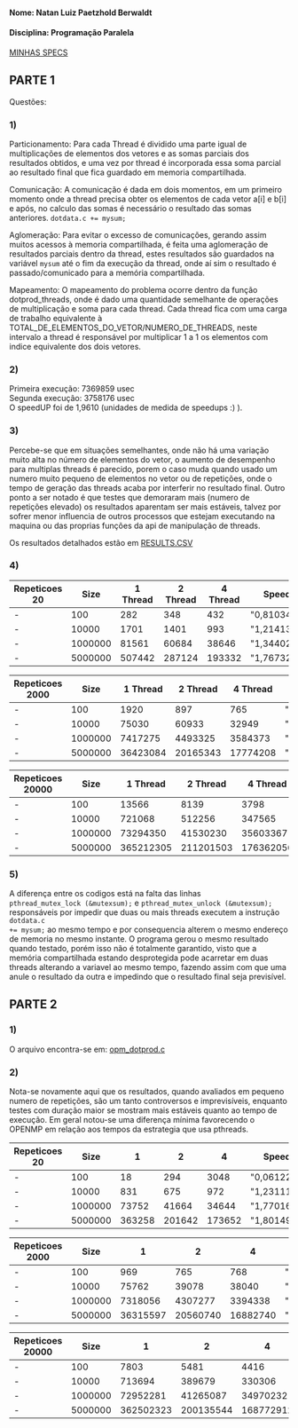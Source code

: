 #### Nome: Natan Luiz Paetzhold Berwaldt
#### Disciplina: Programação Paralela



[MINHAS SPECS](specs.txt)


## PARTE 1

Questões:  

### 1)
Particionamento: Para cada Thread é dividido uma parte igual de multiplicações de elementos dos vetores e as somas parciais dos resultados obtidos, e uma vez por thread é incorporada essa soma parcial ao resultado final que fica guardado em memoria compartilhada.
  
Comunicação: A comunicação é dada em dois momentos, em um primeiro momento onde a thread precisa obter os elementos de cada vetor a[i] e b[i] e após, no calculo das somas é necessário o resultado das somas anteriores. <code>dotdata.c += mysum;</code>  
  
Aglomeração: Para evitar o excesso de comunicações, gerando assim muitos acessos à memoria compartilhada, é feita uma aglomeração de resultados parciais dentro da thread, estes resultados são guardados na variável <code>mysum</code> até o fim da execução da thread, onde aí sim o resultado é passado/comunicado para a memória compartilhada.  
  
Mapeamento: O mapeamento do problema ocorre dentro da função dotprod_threads, onde é dado uma quantidade semelhante de operações de multiplicação e soma para cada thread. Cada thread fica com uma carga de trabalho equivalente à TOTAL_DE_ELEMENTOS_DO_VETOR/NUMERO_DE_THREADS, neste intervalo a thread é responsável por multiplicar 1 a 1 os elementos com indice equivalente dos dois vetores.  

### 2)
Primeira execução: 7369859 usec  
Segunda execução: 3758176 usec  
O speedUP foi de 1,9610 (unidades de medida de speedups :) ).

### 3)
Percebe-se que em situações semelhantes, onde não há uma variação muito alta no número de elementos do vetor, o aumento de desempenho para multiplas threads é parecido, porem o caso muda quando usado um numero muito pequeno de elementos no vetor ou de repetições, onde o tempo de geração das threads acaba por interferir no resultado final. Outro ponto a ser notado é que testes que demoraram mais (numero de repetições elevado) os resultados aparentam ser mais estáveis, talvez por sofrer menor influencia de outros processos que estejam executando na maquina ou das proprias funções da api de manipulação de threads.

Os resultados detalhados estão em [RESULTS.CSV](results.csv)

### 4)  

|    Repeticoes 20    |   Size      |   1 Thread       |    2 Thread       |     4 Thread      |     SpeedUP 2         |      SpeedUP 4         | 
|---------------|---------|--------|--------|--------|----------------|----------------| 
| -             | 100     | 282    | 348    | 432    | "0,8103448276" | "0,6527777778" | 
| -             | 10000   | 1701   | 1401   | 993    | "1,214132762"  | "1,712990937"  | 
| -             | 1000000 | 81561  | 60684  | 38646  | "1,34402808"   | "2,110464214"  | 
| -             | 5000000 | 507442 | 287124 | 193332 | "1,767327009"  | "2,624718102"  | 



|    Repeticoes 2000    |   Size      |   1 Thread       |    2 Thread       |     4 Thread      |     SpeedUP 2         |      SpeedUP 4         | 
|-----------------|---------|----------|----------|----------|---------------|---------------| 
| -               | 100     | 1920     | 897      | 765      | "2,140468227" | "2,509803922" | 
| -               | 10000   | 75030    | 60933    | 32949    | "1,231352469" | "2,277155604" | 
| -               | 1000000 | 7417275  | 4493325  | 3584373  | "1,650731919" | "2,069336813" | 
| -               | 5000000 | 36423084 | 20165343 | 17774208 | "1,806221893" | "2,049209956" | 



|    Repeticoes 20000    |   Size      |   1 Thread       |    2 Thread       |     4 Thread      |     SpeedUP 2         |      SpeedUP 4         | 
|------------------|---------|-----------|-----------|-----------|---------------|---------------| 
| -                | 100     | 13566     | 8139      | 3798      | "1,666789532" | "3,571879937" | 
| -                | 10000   | 721068    | 512256    | 347565    | "1,407632121" | "2,074627767" | 
| -                | 1000000 | 73294350  | 41530230  | 35603367  | "1,764843344" | "2,058635353" | 
| -                | 5000000 | 365212305 | 211201503 | 176362056 | "1,729212623" | "2,070809976" | 




### 5) 
A diferença entre os codigos está na falta das linhas  
  <code>pthread_mutex_lock (&mutexsum);</code>
e
  <code>pthread_mutex_unlock (&mutexsum);</code>
responsáveis por impedir que duas ou mais threads executem a instrução <code> dotdata.c += mysum;</code> ao mesmo tempo e por consequencia alterem o mesmo endereço de memoria no mesmo instante.
O programa gerou o mesmo resultado quando testado, porém isso não é totalmente garantido, visto que a memória compartilhada estando desprotegida pode acarretar em duas threads alterando a variavel ao mesmo tempo, fazendo assim com que uma anule o resultado da outra e impedindo que o resultado final seja previsível.


## PARTE 2

### 1)
O arquivo encontra-se em: [opm_dotprod.c](openmp/omp_dotprod.c)


### 2)
Nota-se novamente aqui que os resultados, quando avaliados em pequeno numero de repetições, são um tanto controversos e imprevisíveis, enquanto testes com duração maior se mostram mais estáveis quanto ao tempo de execução. Em geral notou-se uma diferença mínima favorecendo o OPENMP em relação aos tempos da estrategia que usa pthreads.

| Repeticoes 20 | Size    | 1      | 2      | 4      | SpeedUP 2      | SpeedUP 4        | 
|---------------|---------|--------|--------|--------|----------------|------------------| 
| -             | 100     | 18     | 294    | 3048   | "0,0612244898" | "0,005905511811" | 
| -             | 10000   | 831    | 675    | 972    | "1,231111111"  | "0,8549382716"   | 
| -             | 1000000 | 73752  | 41664  | 34644  | "1,77016129"   | "2,128853481"    | 
| -             | 5000000 | 363258 | 201642 | 173652 | "1,801499688"  | "2,091873402"    | 

| Repeticoes 2000 | Size    | 1        | 2        | 4        | SpeedUP 2     | SpeedUP 4     | 
|---------------|---------|----------|----------|----------|---------------|---------------| 
| -             | 100     | 969      | 765      | 768      | "1,266666667" | "1,26171875"  | 
| -             | 10000   | 75762    | 39078    | 38040    | "1,938737909" | "1,991640379" | 
| -             | 1000000 | 7318056  | 4307277  | 3394338  | "1,69899823"  | "2,155959719" | 
| -             | 5000000 | 36315597 | 20560740 | 16882740 | "1,76625924"  | "2,151048763" | 

| Repeticoes 20000 | Size    | 1         | 2         | 4         | SpeedUP 2     | SpeedUP 4     | 
|---------------|---------|-----------|-----------|-----------|---------------|---------------| 
| -             | 100     | 7803      | 5481      | 4416      | "1,42364532"  | "1,766983696" | 
| -             | 10000   | 713694    | 389679    | 330306    | "1,831492074" | "2,160705528" | 
| -             | 1000000 | 72952281  | 41265087  | 34970232  | "1,767893546" | "2,086125165" | 
| -             | 5000000 | 362502323 | 200135544 | 168772912 | "1,811284072" | "2,147870287" | 
